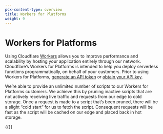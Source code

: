 ```yaml
---
pcx-content-type: overview
title: Workers for Platforms
weight: 9
---
```

 
# Workers for Platforms
 
Using Cloudflare [Workers](/workers/) allows you to improve performance and scalability by hosting your application entirely through our network. Cloudflare’s Workers for Platforms  is intended to help you deploy serverless functions programmatically, on behalf of your customers. Prior to using Workers for Platforms, [generate an API token](/api/tokens/create/#generating-the-token) or [obtain your API key](/api/keys/#view-your-api-key).


We’re able to provide an unlimited number of scripts to our Workers for Platforms customers. We achieve this by pruning inactive scripts that are not actively receiving live traffic and requests from our edge to cold storage. Once a request is made to a script that’s been pruned, there will be a slight “cold start” for us to fetch the script. Consequent requests will be fast as the script will be cached on our edge and placed back in hot storage.

{{<directory-listing>}}
